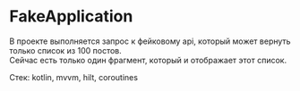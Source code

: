 # FakeApplication

В проекте выполняется запрос к фейковому api, который может вернуть только список из 100 постов.  
Сейчас есть только один фрагмент, который и отображает этот список.

Стек: kotlin, mvvm, hilt, coroutines
